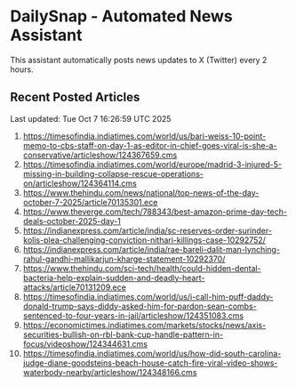 # DailySnap - Automated News Assistant

This assistant automatically posts news updates to X (Twitter) every 2 hours.

## Recent Posted Articles

Last updated: Tue Oct  7 16:26:59 UTC 2025

1. https://timesofindia.indiatimes.com/world/us/bari-weiss-10-point-memo-to-cbs-staff-on-day-1-as-editor-in-chief-goes-viral-is-she-a-conservative/articleshow/124367659.cms
2. https://timesofindia.indiatimes.com/world/europe/madrid-3-injured-5-missing-in-building-collapse-rescue-operations-on/articleshow/124364114.cms
3. https://www.thehindu.com/news/national/top-news-of-the-day-october-7-2025/article70135301.ece
4. https://www.theverge.com/tech/788343/best-amazon-prime-day-tech-deals-october-2025-day-1
5. https://indianexpress.com/article/india/sc-reserves-order-surinder-kolis-plea-challenging-conviction-nithari-killings-case-10292752/
6. https://indianexpress.com/article/india/rae-bareli-dalit-man-lynching-rahul-gandhi-mallikarjun-kharge-statement-10292370/
7. https://www.thehindu.com/sci-tech/health/could-hidden-dental-bacteria-help-explain-sudden-and-deadly-heart-attacks/article70131209.ece
8. https://timesofindia.indiatimes.com/world/us/i-call-him-puff-daddy-donald-trump-says-diddy-asked-him-for-pardon-sean-combs-sentenced-to-four-years-in-jail/articleshow/124351083.cms
9. https://economictimes.indiatimes.com/markets/stocks/news/axis-securities-bullish-on-rbl-bank-cup-handle-pattern-in-focus/videoshow/124344631.cms
10. https://timesofindia.indiatimes.com/world/us/how-did-south-carolina-judge-diane-goodsteins-beach-house-catch-fire-viral-video-shows-waterbody-nearby/articleshow/124348166.cms
